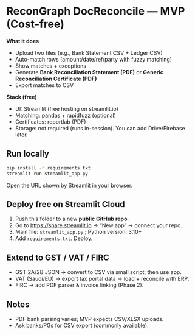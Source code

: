 
# ReconGraph DocReconcile — MVP (Cost-free)

**What it does**
- Upload two files (e.g., Bank Statement CSV + Ledger CSV)
- Auto-match rows (amount/date/ref/party with fuzzy matching)
- Show matches + exceptions
- Generate **Bank Reconciliation Statement (PDF)** or **Generic Reconciliation Certificate (PDF)**
- Export matches to CSV

**Stack (free)**
- UI: Streamlit (free hosting on streamlit.io)
- Matching: pandas + rapidfuzz (optional)
- Certificates: reportlab (PDF)
- Storage: not required (runs in-session). You can add Drive/Firebase later.

## Run locally
```bash
pip install -r requirements.txt
streamlit run streamlit_app.py
```
Open the URL shown by Streamlit in your browser.

## Deploy free on Streamlit Cloud
1. Push this folder to a new **public GitHub repo**.
2. Go to https://share.streamlit.io → “New app” → connect your repo.
3. Main file: `streamlit_app.py` ; Python version: 3.10+
4. Add `requirements.txt`. Deploy.

## Extend to GST / VAT / FIRC
- GST 2A/2B JSON → convert to CSV via small script; then use app.
- VAT (Saudi/EU) → export tax portal data → load + reconcile with ERP.
- FIRC → add PDF parser & invoice linking (Phase 2).

## Notes
- PDF bank parsing varies; MVP expects CSV/XLSX uploads.
- Ask banks/PGs for CSV export (commonly available).
